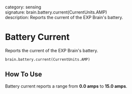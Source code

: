 category: sensing  
signature: brain.battery.current(CurrentUnits.AMP)  
description: Reports the current of the EXP Brain's battery.

# Battery Current

Reports the current of the EXP Brain's battery.

```don
brain.battery.current(CurrentUnits.AMP)
```

## How To Use

Battery current reports a range from **0.0 amps** to **15.0 amps**.
	
<advanced>
</advanced>

